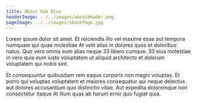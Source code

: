 ```yaml
---
title: About Oak Blue
headerImage: ../../images/aboutHeader.png
pageImage: ../../images/aboutPage.jpg
---
```


Lorem ipsum dolor sit amet. Et reiciendis illo vel maxime esse aut tempora numquam qui quae molestiae At velit alias in dolores quos et doloribus natus. Quo vero omnis eum alias neque 33 libero cumque. 33 eius molestiae in vero quia eum iusto voluptatem ut aliquid architecto et dolorum voluptatem qui nobis sint.

Et consequuntur quibusdam rem eaque corporis non magni voluptas. Et porro qui voluptas voluptatem et maiores consequatur qui neque delectus aut dolores accusantium quo distinctio vitae. Aut expedita doloremque non consectetur itaque At illum quas ab harum error quo fugiat quia.